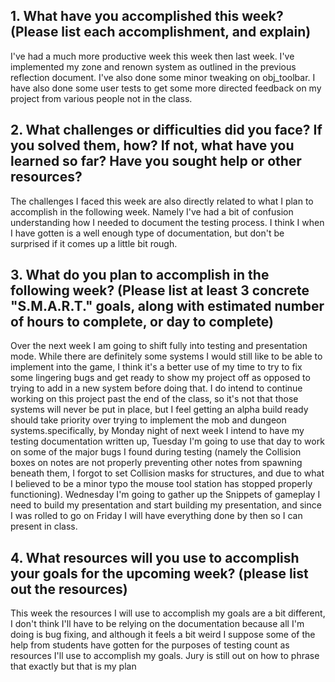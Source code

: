 ## 1. What have you accomplished this week? (Please list each accomplishment, and explain)
I've had a much more productive week this week then last week. I've implemented my zone and renown system as outlined in the previous reflection document. I've also done some minor tweaking on obj_toolbar. I have also done some user tests to get some more directed feedback on my project from various people not in the class.


## 2. What challenges or difficulties did you face? If you solved them, how? If not, what have you learned so far? Have you sought help or other resources?
The challenges I faced this week are also directly related to what I plan to accomplish in the following week. Namely I've had a bit of confusion understanding how I needed to document the testing process. I think I when I have gotten is a well enough type of documentation, but don't be surprised if it comes up a little bit rough.


## 3. What do you plan to accomplish in the following week? (Please list at least 3 concrete "S.M.A.R.T." goals, along with estimated number of hours to complete, or day to complete)
Over the next week I am going to shift fully into testing and presentation mode. While there are definitely some systems I would still like to be able to implement into the game, I think it's a better use of my time to try to fix some lingering bugs and get ready to show my project off as opposed to trying to add in a new system before doing that. I do intend to continue working on this project past the end of the class, so it's not that those systems will never be put in place, but I feel getting an alpha build ready should take priority over trying to implement the mob and dungeon systems.specifically, by  Monday night of next week I intend to have my testing documentation written up, Tuesday I'm going to use that day to work on some of the major bugs I found during testing (namely the Collision boxes on notes are not properly preventing other notes from spawning beneath them, I forgot to set Collision masks for structures, and due to what I believed to be a minor typo the mouse tool station has stopped properly functioning). Wednesday I'm going to gather up the Snippets of gameplay I need to build my presentation and start building my presentation, and since I was rolled to go on Friday I will have everything done by then so I can present in class.


## 4. What resources will you use to accomplish your goals for the upcoming week? (please list out the resources)
This week the resources I will use to accomplish my goals are a bit different, I don't think I'll have to be relying on the documentation because all I'm doing is bug fixing, and although it feels a bit weird I suppose some of the help from students have gotten for the purposes of testing count as resources I'll use to accomplish my goals. Jury is still out on how to phrase that exactly but that is my plan
